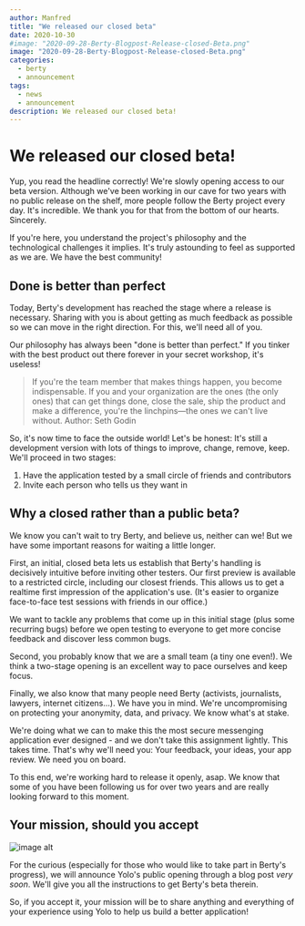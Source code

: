 ```yaml
---
author: Manfred
title: "We released our closed beta"
date: 2020-10-30
#image: "2020-09-28-Berty-Blogpost-Release-closed-Beta.png"
image: "2020-09-28-Berty-Blogpost-Release-closed-Beta.png"
categories:
  - berty
  - announcement
tags:
  - news
  - announcement
description: We released our closed beta!
---
```


# We released our closed beta!

Yup, you read the headline correctly! We're slowly opening access to our beta version. Although we've been working in our cave for two years with no public release on the shelf, more people follow the Berty project every day. It's incredible. We thank you for that from the bottom of our hearts. Sincerely.

If you're here, you understand the project's philosophy and the technological challenges it implies. It's truly astounding to feel as supported as we are. We have the best community!

## Done is better than perfect

Today, Berty's development has reached the stage where a release is necessary. Sharing with you is about getting as much feedback as possible so we can move in the right direction. For this, we'll need all of you.

Our philosophy has always been "done is better than perfect." If you tinker with the best product out there forever in your secret workshop, it's useless!

> If you're the team member that makes things happen, you become indispensable. If you and your organization are the ones (the only ones) that can get things done, close the sale, ship the product and make a difference, you're the linchpins—the ones we can't live without. Author: Seth Godin

So, it's now time to face the outside world! Let's be honest: It's still a development version with lots of things to improve, change, remove, keep. We'll proceed in two stages:

1. Have the application tested by a small circle of friends and contributors
2. Invite each person who tells us they want in

## Why a closed rather than a public beta?

We know you can't wait to try Berty, and believe us, neither can we! But we have some important reasons for waiting a little longer.

First, an initial, closed beta lets us establish that Berty's handling is decisively intuitive before inviting other testers. Our first preview is available to a restricted circle, including our closest friends. This allows us to get a realtime first impression of the application's use. (It's easier to organize face-to-face test sessions with friends in our office.)

We want to tackle any problems that come up in this initial stage (plus some recurring bugs) before we open testing to everyone to get more concise feedback and discover less common bugs.

Second, you probably know that we are a small team (a tiny one even!). We think a two-stage opening is an excellent way to pace ourselves and keep focus.

Finally, we also know that many people need Berty (activists, journalists, lawyers, internet citizens...). We have you in mind. We're uncompromising on protecting your anonymity, data, and privacy. We know what's at stake.

We're doing what we can to make this the most secure messenging application ever designed - and we don't take this assignment lightly. This takes time. That's why we'll need you: Your feedback, your ideas, your app review. We need you on board.

To this end, we're working hard to release it openly, asap. We know that some of you have been following us for over two years and are really looking forward to this moment.

## Your mission, should you accept

![image alt](https://media.giphy.com/media/U6pXdeEVb4fEfzZg0R/giphy.gif)

For the curious (especially for those who would like to take part in Berty's progress), we will announce Yolo's public opening through a blog post *very soon*. We'll give you all the instructions to get Berty's beta therein.

So, if you accept it, your mission will be to share anything and everything of your experience using Yolo to help us build a better application!






